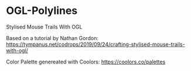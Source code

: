 # OGL-Polylines
Stylised Mouse Trails With OGL

Based on a tutorial by Nathan Gordon:
https://tympanus.net/codrops/2019/09/24/crafting-stylised-mouse-trails-with-ogl/

Color Palette genereated with Coolors:
https://coolors.co/palettes
